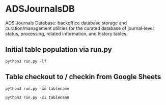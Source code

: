 # ADSJournalsDB

ADS Journals Database: backoffice database storage and curation/management
utilities for the curated database of journal-level status, processing, related 
information, and history tables.

## Initial table population via run.py

```
python3 run.py -lf
```

## Table checkout to / checkin from Google Sheets

```
python3 run.py -xo tablename
```

```
python3 run.py -xi tablename
```
